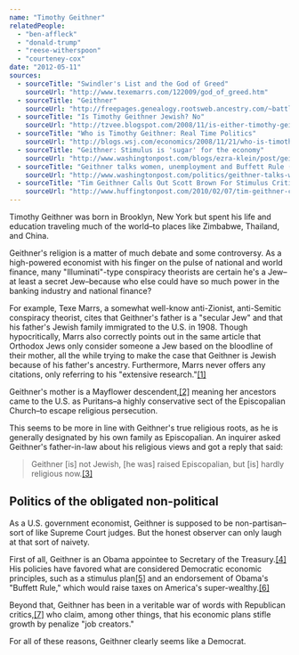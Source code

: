 ```yaml
---
name: "Timothy Geithner"
relatedPeople:
  - "ben-affleck"
  - "donald-trump"
  - "reese-witherspoon"
  - "courteney-cox"
date: "2012-05-11"
sources:
  - sourceTitle: "Swindler's List and the God of Greed"
    sourceUrl: "http://www.texemarrs.com/122009/god_of_greed.htm"
  - sourceTitle: "Geithner"
    sourceUrl: "http://freepages.genealogy.rootsweb.ancestry.com/~battle/celeb/geithner.htm"
  - sourceTitle: "Is Timothy Geithner Jewish? No"
    sourceUrl: "http://tzvee.blogspot.com/2008/11/is-either-timothy-geithner-lawrence.html"
  - sourceTitle: "Who is Timothy Geithner: Real Time Politics"
    sourceUrl: "http://blogs.wsj.com/economics/2008/11/21/who-is-timothy-geithner/"
  - sourceTitle: "Geithner: Stimulus is 'sugar' for the economy"
    sourceUrl: "http://www.washingtonpost.com/blogs/ezra-klein/post/geithner-stimulus-is-sugar-for-the-economy/2011/05/19/AGz9JvLH_blog.html"
  - sourceTitle: "Geithner talks women, unemployment and Buffett Rule (4:41)"
    sourceUrl: "http://www.washingtonpost.com/politics/geithner-talks-women-unemployment-and-buffett-rule-441/2012/04/15/gIQAI5OYJT_video.html"
  - sourceTitle: "Tim Geithner Calls Out Scott Brown For Stimulus Criticism"
    sourceUrl: "http://www.huffingtonpost.com/2010/02/07/tim-geithner-calls-out-sc_n_452614.html"
---
```


Timothy Geithner was born in Brooklyn, New York but spent his life and education traveling much of the world–to places like Zimbabwe, Thailand, and China.

Geithner's religion is a matter of much debate and some controversy. As a high-powered economist with his finger on the pulse of national and world finance, many "Illuminati"-type conspiracy theorists are certain he's a Jew–at least a secret Jew–because who else could have so much power in the banking industry and national finance?

For example, Texe Marrs, a somewhat well-know anti-Zionist, anti-Semitic conspiracy theorist, cites that Geithner's father is a "secular Jew" and that his father's Jewish family immigrated to the U.S. in 1908. Though hypocritically, Marrs also correctly points out in the same article that Orthodox Jews only consider someone a Jew based on the bloodline of their mother, all the while trying to make the case that Geithner is Jewish because of his father's ancestry. Furthermore, Marrs never offers any citations, only referring to his "extensive research."<a class="source-citation" href="#http://www.texemarrs.com/122009/god_of_greed.htm" title="Swindler&apos;s List and the God of Greed">[1]</a>

Geithner's mother is a Mayflower descendent,<a class="source-citation" href="#http://freepages.genealogy.rootsweb.ancestry.com/~battle/celeb/geithner.htm" title="Geithner">[2]</a> meaning her ancestors came to the U.S. as Puritans–a highly conservative sect of the Episcopalian Church–to escape religious persecution.

This seems to be more in line with Geithner's true religious roots, as he is generally designated by his own family as Episcopalian. An inquirer asked Geithner's father-in-law about his religious views and got a reply that said:

>Geithner [is] not Jewish, [he was] raised Episcopalian, but [is] hardly religious now.<a class="source-citation" href="#http://tzvee.blogspot.com/2008/11/is-either-timothy-geithner-lawrence.html" title="Is Timothy Geithner Jewish? No">[3]</a>

## Politics of the obligated non-political

As a U.S. government economist, Geithner is supposed to be non-partisan–sort of like Supreme Court judges. But the honest observer can only laugh at that sort of naivety.

First of all, Geithner is an Obama appointee to Secretary of the Treasury.<a class="source-citation" href="#http://blogs.wsj.com/economics/2008/11/21/who-is-timothy-geithner/" title="Who is Timothy Geithner: Real Time Politics">[4]</a> His policies have favored what are considered Democratic economic principles, such as a stimulus plan<a class="source-citation" href="#http://www.washingtonpost.com/blogs/ezra-klein/post/geithner-stimulus-is-sugar-for-the-economy/2011/05/19/AGz9JvLH_blog.html" title="Geithner: Stimulus is &apos;sugar&apos; for the economy">[5]</a> and an endorsement of Obama's "Buffett Rule," which would raise taxes on America's super-wealthy.<a class="source-citation" href="#http://www.washingtonpost.com/politics/geithner-talks-women-unemployment-and-buffett-rule-441/2012/04/15/gIQAI5OYJT_video.html" title="Geithner talks women, unemployment and Buffett Rule (4:41)">[6]</a>

Beyond that, Geithner has been in a veritable war of words with Republican critics,<a class="source-citation" href="#http://www.huffingtonpost.com/2010/02/07/tim-geithner-calls-out-sc_n_452614.html" title="Tim Geithner Calls Out Scott Brown For Stimulus Criticism">[7]</a> who claim, among other things, that his economic plans stifle growth by penalize "job creators."

For all of these reasons, Geithner clearly seems like a Democrat.